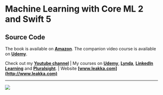 # Machine Learning with Core ML 2 and Swift 5
## Source Code

The book is available on **[Amazon](https://www.amazon.com/dp/B07F2NYDTH)**. 
The companion video course is available on **[Udemy](https://www.udemy.com/machine-learning-with-core-ml-2-and-swift/?couponCode=GITHUB)**.

Check out my **[Youtube channel](https://www.youtube.com/c/swiftprogrammingtutorials)** | My courses on **[Udemy](https://www.udemy.com/user/karolynyisztor/)**, **[Lynda](https://www.lynda.com/Karoly-Nyisztor/9655357-1.html)**, **[LinkedIn Learning](https://www.linkedin.com/learning/instructors/karoly-nyisztor?u=2125562)** and **[Pluralsight](https://www.pluralsight.com/profile/author/karoly-nyisztor)**. | Website **[www.leakka.com](http://www.leakka.com)**
***
![](http://www.leakka.com/wp-content/uploads/2018/10/ml-cover-420w-1.png)



